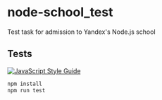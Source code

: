 # node-school_test
Test task for admission to Yandex's Node.js school


## Tests
[![JavaScript Style Guide](https://cdn.rawgit.com/standard/standard/master/badge.svg)](https://github.com/standard/standard)

```bash
npm install
npm run test
```
